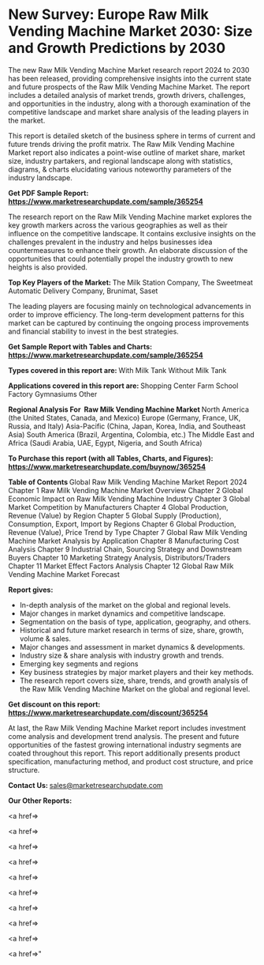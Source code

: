 # New Survey: Europe Raw Milk Vending Machine Market 2030: Size and Growth Predictions by 2030

The new Raw Milk Vending Machine Market research report 2024 to 2030 has been released, providing comprehensive insights into the current state and future prospects of the Raw Milk Vending Machine Market. The report includes a detailed analysis of market trends, growth drivers, challenges, and opportunities in the industry, along with a thorough examination of the competitive landscape and market share analysis of the leading players in the market.

This report is detailed sketch of the business sphere in terms of current and future trends driving the profit matrix. The Raw Milk Vending Machine Market report also indicates a point-wise outline of market share, market size, industry partakers, and regional landscape along with statistics, diagrams, &amp; charts elucidating various noteworthy parameters of the industry landscape.

<strong><b>Get PDF Sample Report: <a href=https://www.marketresearchupdate.com/sample/365254>https://www.marketresearchupdate.com/sample/365254</a></b></strong>

The research report on the Raw Milk Vending Machine market explores the key growth markers across the various geographies as well as their influence on the competitive landscape. It contains exclusive insights on the challenges prevalent in the industry and helps businesses idea countermeasures to enhance their growth. An elaborate discussion of the opportunities that could potentially propel the industry growth to new heights is also provided.

<strong><b>Top Key Players of the Market:
</b></strong>The Milk Station Company, The Sweetmeat Automatic Delivery Company, Brunimat, Saset<strong><b>
</b></strong>

The leading players are focusing mainly on technological advancements in order to improve efficiency. The long-term development patterns for this market can be captured by continuing the ongoing process improvements and financial stability to invest in the best strategies.

<strong><b>Get Sample Report with Tables and Charts: <a href=https://www.marketresearchupdate.com/sample/365254>https://www.marketresearchupdate.com/sample/365254</a></b></strong>

<strong><b>Types covered in this report are:
</b></strong>With Milk Tank
Without Milk Tank<strong><b>
</b></strong>

<strong><b>Applications covered in this report are:
</b></strong>Shopping Center
Farm
School
Factory
Gymnasiums
Other<strong><b>
</b></strong>

<strong><b>Regional Analysis For  Raw Milk Vending Machine Market</b></strong><strong><b>
</b></strong>North America (the United States, Canada, and Mexico)
Europe (Germany, France, UK, Russia, and Italy)
Asia-Pacific (China, Japan, Korea, India, and Southeast Asia)
South America (Brazil, Argentina, Colombia, etc.)
The Middle East and Africa (Saudi Arabia, UAE, Egypt, Nigeria, and South Africa)

<strong><b>To Purchase this report (with all Tables, Charts, and Figures): <a href=https://www.marketresearchupdate.com/buynow/365254>https://www.marketresearchupdate.com/buynow/365254</a></b></strong>

<strong><b>Table of Contents</b></strong><strong><b>
</b></strong>Global Raw Milk Vending Machine Market Report 2024
Chapter 1 Raw Milk Vending Machine Market Overview
Chapter 2 Global Economic Impact on Raw Milk Vending Machine Industry
Chapter 3 Global Market Competition by Manufacturers
Chapter 4 Global Production, Revenue (Value) by Region
Chapter 5 Global Supply (Production), Consumption, Export, Import by Regions
Chapter 6 Global Production, Revenue (Value), Price Trend by Type
Chapter 7 Global Raw Milk Vending Machine Market Analysis by Application
Chapter 8 Manufacturing Cost Analysis
Chapter 9 Industrial Chain, Sourcing Strategy and Downstream Buyers
Chapter 10 Marketing Strategy Analysis, Distributors/Traders
Chapter 11 Market Effect Factors Analysis
Chapter 12 Global Raw Milk Vending Machine Market Forecast

<strong><b>Report gives:</b></strong>

- In-depth analysis of the market on the global and regional levels.
- Major changes in market dynamics and competitive landscape.
- Segmentation on the basis of type, application, geography, and others.
- Historical and future market research in terms of size, share, growth, volume &amp; sales.
- Major changes and assessment in market dynamics &amp; developments.
- Industry size &amp; share analysis with industry growth and trends.
- Emerging key segments and regions
- Key business strategies by major market players and their key methods.
- The research report covers size, share, trends, and growth analysis of the Raw Milk Vending Machine Market on the global and regional level.

<strong><b>Get discount on this report: <a href=https://www.marketresearchupdate.com/discount/365254>https://www.marketresearchupdate.com/discount/365254</a></b></strong>

At last, the Raw Milk Vending Machine Market report includes investment come analysis and development trend analysis. The present and future opportunities of the fastest growing international industry segments are coated throughout this report. This report additionally presents product specification, manufacturing method, and product cost structure, and price structure.

<strong><b>Contact Us:
</b></strong>sales@marketresearchupdate.com

<strong>Our Other Reports:</strong>

<a href=></a>

<a href=></a>

<a href=></a>

<a href=></a>

<a href=></a>

<a href=></a>

<a href=></a>

<a href=></a>

<a href=></a>

<a href=></a>"
